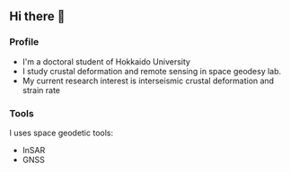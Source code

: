 ## Hi there 👋

### Profile
- I'm a doctoral student of Hokkaido University
- I study crustal deformation and remote sensing in space geodesy lab.
- My current research interest is interseismic crustal deformation and strain rate
### Tools
I uses space geodetic tools:
- InSAR
- GNSS
<!--
**nagaoka919/nagaoka919** is a ✨ _special_ ✨ repository because its `README.md` (this file) appears on your GitHub profile.

Here are some ideas to get you started:

- 🔭 I’m currently working on ...
- 🌱 I’m currently learning ...
- 👯 I’m looking to collaborate on ...
- 🤔 I’m looking for help with ...
- 💬 Ask me about ...
- 📫 How to reach me: ...
- 😄 Pronouns: ...
- ⚡ Fun fact: ...
-->
